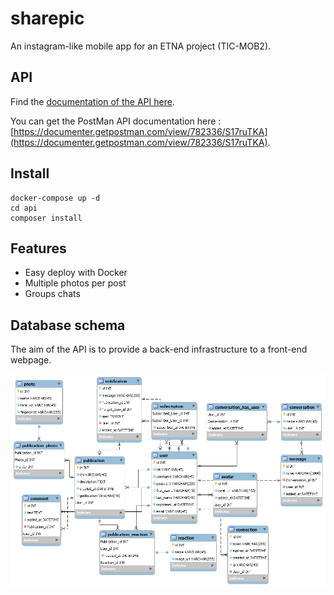 # sharepic
An instagram-like mobile app for an ETNA project (TIC-MOB2).

## API

Find the [documentation of the API here](./api).

You can get the PostMan API documentation here : [https://documenter.getpostman.com/view/782336/S17ruTKA](https://documenter.getpostman.com/view/782336/S17ruTKA).

## Install

```
docker-compose up -d
cd api
composer install
```

## Features

- Easy deploy with Docker
- Multiple photos per post
- Groups chats

## Database schema

The aim of the API is to provide a back-end infrastructure to a front-end webpage.
<p align="center">

![Database schema](./database.png)

</p>